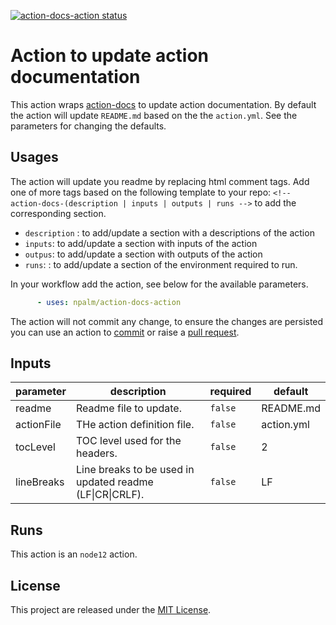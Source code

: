<p>
  <a href="https://github.com/npalm/action-docs-action/actions"><img alt="action-docs-action status" src="https://github.com/npalm/action-docs-action/actions/workflows/ci.yml/badge.svg"></a>
</p>

# Action to update action documentation <!-- omit in toc -->

This action wraps [action-docs](https://github.com/npalm/action-docs) to update action documentation. By default the action will update `README.md` based on the the `action.yml`. See the parameters for changing the defaults.


## Usages

The action will update you readme by replacing html comment tags. Add one of more tags based on the following template to your repo:  `<!-- action-docs-(description | inputs | outputs | runs -->` to add the corresponding section.

- `description` : to add/update a section with a descriptions of the action
- `inputs`: to add/update a section with inputs of the action
- `outpus`: to add/update a section with outputs of the action
- `runs`: : to add/update a section of the environment required to run.

In your workflow add the action, see below for the available parameters.

```yaml
      - uses: npalm/action-docs-action
```

The action will not commit any change, to ensure the changes are persisted you can use an action to [commit](https://github.com/stefanzweifel/git-auto-commit-action) or raise a [pull request](https://github.com/peter-evans/create-pull-request).


<!-- action-docs-inputs -->
## Inputs

| parameter  | description                                                      | required | default    |
| ---------- | ---------------------------------------------------------------- | -------- | ---------- |
| readme     | Readme file to update.                                           | `false`  | README.md  |
| actionFile | THe action definition file.                                      | `false`  | action.yml |
| tocLevel   | TOC level used for the headers.                                  | `false`  | 2          |
| lineBreaks | Line breaks to be used in updated readme (LF&#124;CR&#124;CRLF). | `false`  | LF         |



<!-- action-docs-inputs -->


<!-- action-docs-runs -->
## Runs

This action is an `node12` action.


<!-- action-docs-runs -->
## License

This project are released under the [MIT License](./LICENSE).
